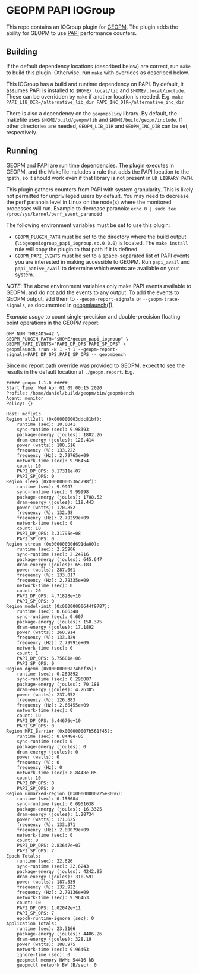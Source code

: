 # GEOPM PAPI IOGroup

This repo contains an IOGroup plugin for [GEOPM](www.github.com/geopm/geopm/). The plugin
adds the ability for GEOPM to use [PAPI](http://icl.cs.utk.edu/papi/) performance counters.

## Building
If the default dependency locations (described below) are correct, run `make`
to build this plugin. Otherwise, run `make` with overrides as described below.

This IOGroup has a build and runtime dependency on PAPI. By default, it assumes
PAPI is installed to `$HOME/.local/lib` and `$HOME/.local/include`. These can
be overridden by `make` if another location is needed. E.g.
`make PAPI_LIB_DIR=/alternative_lib_dir PAPI_INC_DIR=/alternative_inc_dir`

There is also a dependency on the `geopmpolicy` library. By default, the
makefile uses `$HOME/build/geopm/lib` and `$HOME/build/geopm/include`. If
other directories are needed, `GEOPM_LIB_DIR` and `GEOPM_INC_DIR` can be set,
respectively.

## Running
GEOPM and PAPI are run time dependencies. The plugin executes in GEOPM, and the
Makefile includes a rule that adds the PAPI location to the rpath, so it should
work even if that library is not present in `LD_LIBRARY_PATH`.

This plugin gathers counters from PAPI with system granularity. This is likely not
permitted for unprivileged users by default. You may need to decrease the perf
paranoia level in Linux on the node(s) where the monitored processes will run.
Example to decrease paranoia: `echo 0 | sudo tee /proc/sys/kernel/perf_event_paranoid`

The following environment variables must be set to use this plugin:
 * `GEOPM_PLUGIN_PATH` must be set to the directory where the build output
   (`libgeopmiogroup_papi_iogroup.so.0.0.0`) is located. The `make install`
   rule will copy the plugin to that path if it is defined.
 * `GEOPM_PAPI_EVENTS` must be set to a space-separated list of PAPI events you
   are interested in making accessible to GEOPM. Run `papi_avail` and
   `papi_native_avail` to determine which events are available on your system.

*NOTE*: The above environment variables only make PAPI events available to
GEOPM, and do not add the events to any output. To add the events to GEOPM
output, add them to `--geopm-report-signals` or `--geopm-trace-signals`,
as documented in [geopmlaunch(1)](https://geopm.github.io/man/geopmlaunch.1.html).

*Example usage* to count single-precision and double-precision floating point operations in the GEOPM report:

```
OMP_NUM_THREADS=42 \
GEOPM_PLUGIN_PATH="$HOME/geopm_papi_iogroup" \
GEOPM_PAPI_EVENTS="PAPI_DP_OPS PAPI_SP_OPS" \
geopmlaunch srun -N 1 -n 1 --geopm-report-signals=PAPI_DP_OPS,PAPI_SP_OPS -- geopmbench
```

Since no report path override was provided to GEOPM, expect to see the results in the default location at `./geopm.report`. E.g.

```
##### geopm 1.1.0 #####
Start Time: Wed Apr 01 09:00:15 2020
Profile: /home/daniel/build/geopm/bin/geopmbench
Agent: monitor
Policy: {}

Host: mcfly13
Region all2all (0x000000003ddc81bf):
    runtime (sec): 10.0041
    sync-runtime (sec): 9.98393
    package-energy (joules): 1802.26
    dram-energy (joules): 120.414
    power (watts): 180.516
    frequency (%): 133.222
    frequency (Hz): 2.79765e+09
    network-time (sec): 9.96454
    count: 10
    PAPI_DP_OPS: 3.17311e+07
    PAPI_SP_OPS: 0
Region sleep (0x00000000536c798f):
    runtime (sec): 9.9997
    sync-runtime (sec): 9.99998
    package-energy (joules): 1708.52
    dram-energy (joules): 119.443
    power (watts): 170.852
    frequency (%): 132.98
    frequency (Hz): 2.79259e+09
    network-time (sec): 0
    count: 10
    PAPI_DP_OPS: 3.31795e+08
    PAPI_SP_OPS: 0
Region stream (0x00000000d691da00):
    runtime (sec): 2.25906
    sync-runtime (sec): 2.24916
    package-energy (joules): 645.647
    dram-energy (joules): 65.183
    power (watts): 287.061
    frequency (%): 133.017
    frequency (Hz): 2.79335e+09
    network-time (sec): 0
    count: 20
    PAPI_DP_OPS: 4.71828e+10
    PAPI_SP_OPS: 0
Region model-init (0x00000000644f9787):
    runtime (sec): 0.606348
    sync-runtime (sec): 0.607
    package-energy (joules): 158.375
    dram-energy (joules): 17.1892
    power (watts): 260.914
    frequency (%): 133.329
    frequency (Hz): 2.79991e+09
    network-time (sec): 0
    count: 1
    PAPI_DP_OPS: 6.75681e+06
    PAPI_SP_OPS: 0
Region dgemm (0x00000000a74bbf35):
    runtime (sec): 0.289892
    sync-runtime (sec): 0.296087
    package-energy (joules): 70.188
    dram-energy (joules): 4.26305
    power (watts): 237.052
    frequency (%): 126.883
    frequency (Hz): 2.66455e+09
    network-time (sec): 0
    count: 10
    PAPI_DP_OPS: 5.44676e+10
    PAPI_SP_OPS: 0
Region MPI_Barrier (0x000000007b561f45):
    runtime (sec): 8.8448e-05
    sync-runtime (sec): 0
    package-energy (joules): 0
    dram-energy (joules): 0
    power (watts): 0
    frequency (%): 0
    frequency (Hz): 0
    network-time (sec): 8.8448e-05
    count: 10
    PAPI_DP_OPS: 0
    PAPI_SP_OPS: 0
Region unmarked-region (0x00000000725e8066):
    runtime (sec): 0.156684
    sync-runtime (sec): 0.0951638
    package-energy (joules): 16.3325
    dram-energy (joules): 1.28734
    power (watts): 171.625
    frequency (%): 133.371
    frequency (Hz): 2.80079e+09
    network-time (sec): 0
    count: 0
    PAPI_DP_OPS: 2.83647e+07
    PAPI_SP_OPS: 7
Epoch Totals:
    runtime (sec): 22.626
    sync-runtime (sec): 22.6243
    package-energy (joules): 4242.95
    dram-energy (joules): 310.591
    power (watts): 187.539
    frequency (%): 132.922
    frequency (Hz): 2.79136e+09
    network-time (sec): 9.96463
    count: 10
    PAPI_DP_OPS: 1.02042e+11
    PAPI_SP_OPS: 7
    epoch-runtime-ignore (sec): 0
Application Totals:
    runtime (sec): 23.3166
    package-energy (joules): 4406.26
    dram-energy (joules): 328.19
    power (watts): 188.975
    network-time (sec): 9.96463
    ignore-time (sec): 0
    geopmctl memory HWM: 54416 kB
    geopmctl network BW (B/sec): 0
```
